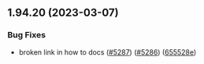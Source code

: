 ## 1.94.20 (2023-03-07)


### Bug Fixes

* broken link in how to docs ([#5287](https://github.com/EddieHubCommunity/LinkFree/issues/5287)) ([#5286](https://github.com/EddieHubCommunity/LinkFree/issues/5286)) ([655528e](https://github.com/EddieHubCommunity/LinkFree/commit/655528e12c1eb168223da95b112736a0675add2e))



